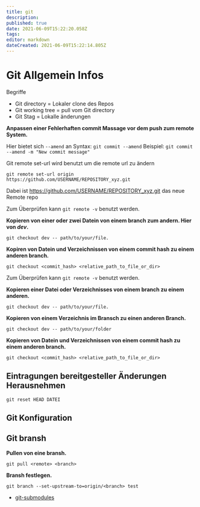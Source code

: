 ```yaml
---
title: git
description: 
published: true
date: 2021-06-09T15:22:20.058Z
tags: 
editor: markdown
dateCreated: 2021-06-09T15:22:14.805Z
---
```


# Git Allgemein Infos

Begriffe

- Git directory = Lokaler clone des Repos
- Git working tree = pull vom Git directory
- Git Stag = Lokalle änderungen

**Anpassen einer Fehlerhaften commit Massage vor dem  push zum  remote System.**

Hier bietet sich `--amend` an
Syntax: `git commit --amend`
Beispiel: `git commit --amend -m "New commit message"`

Git remote set-url wird benutzt um die remote url zu ändern

`git remote set-url origin https://github.com/USERNAME/REPOSITORY_xyz.git`

Dabei ist https://github.com/USERNAME/REPOSITORY_xyz.git das neue Remote repo

Zum Überprüfen kann `git remote -v` benutzt werden.

**Kopieren von einer oder zwei Datein von einem branch zum andern. Hier von _dev_.**

`git checkout dev -- path/to/your/file.`

**Kopiren von Datein und Verzeichnissen von einem commit hash zu einem anderen branch.**

`git checkout <commit_hash> <relative_path_to_file_or_dir>`

Zum Überprüfen kann `git remote -v` benutzt werden.

**Kopieren einer Datei oder Verzeichnisses von einem branch zu einem anderen.**

`git checkout dev -- path/to/your/file.`

**Kopieren von einem Verzeichnis im Bransch zu einen anderen Branch.**

`git checkout dev -- path/to/your/folder`

**Kopieren von Datein und Verzeichnissen von einem commit hash zu einem anderen branch.**

`git checkout <commit_hash> <relative_path_to_file_or_dir>`

## Eintragungen bereitgesteller Änderungen Herausnehmen

`git reset HEAD DATEI`

## Git Konfiguration

## Git bransh

**Pullen von eine bransh.**

`git pull <remote> <branch>`

**Bransh festlegen.**

`git branch --set-upstream-to=origin/<branch> test`


* [git-submodules](git-submodules)